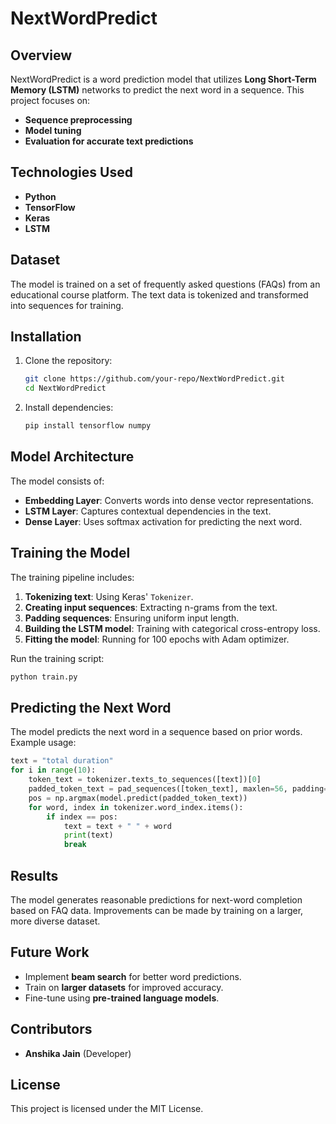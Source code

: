 # NextWordPredict

## Overview
NextWordPredict is a word prediction model that utilizes **Long Short-Term Memory (LSTM)** networks to predict the next word in a sequence. This project focuses on:
- **Sequence preprocessing**
- **Model tuning**
- **Evaluation for accurate text predictions**

## Technologies Used
- **Python**
- **TensorFlow**
- **Keras**
- **LSTM**

## Dataset
The model is trained on a set of frequently asked questions (FAQs) from an educational course platform. The text data is tokenized and transformed into sequences for training.

## Installation
1. Clone the repository:
   ```bash
   git clone https://github.com/your-repo/NextWordPredict.git
   cd NextWordPredict
   ```
2. Install dependencies:
   ```bash
   pip install tensorflow numpy
   ```

## Model Architecture
The model consists of:
- **Embedding Layer**: Converts words into dense vector representations.
- **LSTM Layer**: Captures contextual dependencies in the text.
- **Dense Layer**: Uses softmax activation for predicting the next word.

## Training the Model
The training pipeline includes:
1. **Tokenizing text**: Using Keras' `Tokenizer`.
2. **Creating input sequences**: Extracting n-grams from the text.
3. **Padding sequences**: Ensuring uniform input length.
4. **Building the LSTM model**: Training with categorical cross-entropy loss.
5. **Fitting the model**: Running for 100 epochs with Adam optimizer.

Run the training script:
```python
python train.py
```

## Predicting the Next Word
The model predicts the next word in a sequence based on prior words. Example usage:
```python
text = "total duration"
for i in range(10):
    token_text = tokenizer.texts_to_sequences([text])[0]
    padded_token_text = pad_sequences([token_text], maxlen=56, padding='pre')
    pos = np.argmax(model.predict(padded_token_text))
    for word, index in tokenizer.word_index.items():
        if index == pos:
            text = text + " " + word
            print(text)
            break
```

## Results
The model generates reasonable predictions for next-word completion based on FAQ data. Improvements can be made by training on a larger, more diverse dataset.

## Future Work
- Implement **beam search** for better word predictions.
- Train on **larger datasets** for improved accuracy.
- Fine-tune using **pre-trained language models**.

## Contributors
- **Anshika Jain** (Developer)

## License
This project is licensed under the MIT License.
